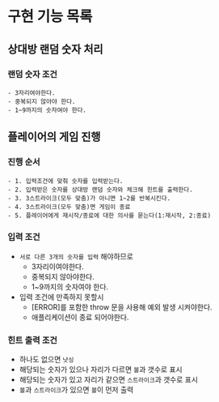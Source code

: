 # 구현 기능 목록

## 상대방 랜덤 숫자 처리

### 랜덤 숫자 조건

    - 3자리여야한다.
    - 중복되지 않아야 한다.
    - 1~9까지의 숫자여야 한다.

## 플레이어의 게임 진행

### 진행 순서

    - 1. 입력조건에 맞춰 숫자를 입력받는다.
    - 2. 입력받은 숫자를 상대방 랜덤 숫자와 체크해 힌트를 출력한다.
    - 3. 3스트라이크(모두 맞춤)가 아니면 1~2를 반복시킨다.
    - 4. 3스트라이크(모두 맞춤)면 게임이 종료
    - 5. 플레이어에게 재시작/종료에 대한 의사를 묻는다(1:재시작, 2:종료)

### 입력 조건

- `서로 다른 3개의 숫자를 입력` 해야하므로
  - 3자리이여야한다.
  - 중복되지 않아야한다.
  - 1~9까지의 숫자여야 한다.
- 입력 조건에 만족하지 못할시
  - [ERROR]를 포함한 throw 문을 사용해 예외 발생 시켜야한다.
  - 애플리케이션이 종료 되어야한다.

### 힌트 출력 조건

- 하나도 없으면 `낫싱`
- 해당되는 숫자가 있으나 자리가 다르면 `볼`과 갯수로 표시
- 해당되는 숫자가 있고 자리가 같으면 `스트라이크`과 갯수로 표시
- `볼`과 `스트라이크`가 있으면 `볼`이 먼저 출력
